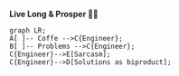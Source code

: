 **Live Long & Prosper 🖖🏽**

```mermaid
graph LR;
A[ ]-- Coffe -->C{Engineer};
B[ ]-- Problems -->C{Engineer};
C{Engineer}-->E[Sarcasm];
C{Engineer}-->D[Solutions as biproduct];
```

<!--
[![Apakhbari's GitHub stats-Dark](https://github-readme-stats.vercel.app/api?username=apakhbari&show_icons=true&theme=dark#gh-dark-mode-only)](https://github.com/anuraghazra/github-readme-stats#gh-dark-mode-only)
[![Apakhbari's GitHub stats-Light](https://github-readme-stats.vercel.app/api?username=apakhbari&show_icons=true&theme=default#gh-light-mode-only)](https://github.com/anuraghazra/github-readme-stats#gh-light-mode-only)

[![Apakhbari's GitHub stats-Dark](https://github-readme-stats.vercel.app/api/top-langs/?username=apakhbari&layout=compact&show_icons=true&theme=dark#gh-dark-mode-only)](https://github.com/anuraghazra/github-readme-stats#gh-dark-mode-only)
[![Apakhbari's GitHub stats-Light](https://github-readme-stats.vercel.app/api/top-langs/?username=apakhbari&layout=compact&show_icons=true&theme=default#gh-light-mode-only)](https://github.com/anuraghazra/github-readme-stats#gh-light-mode-only)

-->

<!--

![ascii_apa.png](ascii_apa.png)

Reference: https://github.com/anuraghazra/github-readme-stats

&hide=stars,commits,prs,issues,contribs
&show=reviews,discussions_started,discussions_answered,prs_merged,prs_merged_percentage

**apakhbari/apakhbari** is a ✨ _special_ ✨ repository because its `README.md` (this file) appears on your GitHub profile.

Here are some ideas to get you started:

- 🔭 I’m currently working on ...
- 🌱 I’m currently learning ...
- 👯 I’m looking to collaborate on ...
- 🤔 I’m looking for help with ...
- 💬 Ask me about ...
- 📫 How to reach me: ...
- 😄 Pronouns: ...
- ⚡ Fun fact: ...
-->
